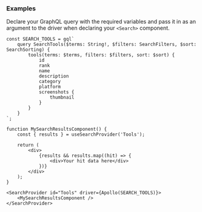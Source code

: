 
### Examples

Declare your GraphQL query with the required variables and pass it in as an argument to the driver when declaring your `<Search>` component.

```tsx static
const SEARCH_TOOLS = gql`
    query SearchTools($terms: String!, $filters: SearchFilters, $sort: SearchSorting) {
        tools(terms: $terms, filters: $filters, sort: $sort) {
            id
            rank
            name
            description
            category
            platform
            screenshots {
                thumbnail
            }
        }
    }
`;

function MySearchResultsComponent() {
    const { results } = useSearchProvider('Tools');

    return (
        <div>
            {results && results.map((hit) => {
                <div>Your hit data here</div>
            })}
        </div>
    );
}

<SearchProvider id="Tools" driver={Apollo(SEARCH_TOOLS)}>
    <MySearchResultsComponent />
</SearchProvider>
```
